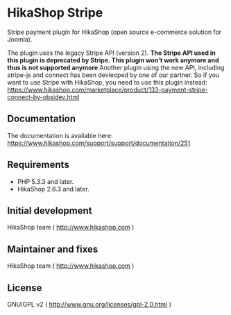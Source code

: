# HikaShop Stripe

Stripe payment plugin for HikaShop (open source e-commerce solution for Joomla).

The plugin uses the legacy Stripe API (version 2). 
**The Stripe API used in this plugin is deprecated by Stripe. This plugin won't work anymore and thus is not supported anymore**
Another plugin using the new API, including stripe-js and connect has been devleoped by one of our partner. So if you want to use Stripe with HikaShop, you need to use this plugin instead:
https://www.hikashop.com/marketplace/product/133-payment-stripe-connect-by-obsidev.html

## Documentation
The documentation is available here: https://www.hikashop.com/support/support/documentation/251

## Requirements
- PHP 5.3.3 and later.
- HikaShop 2.6.3 and later.

## Initial development 
HikaShop team ( http://www.hikashop.com )

## Maintainer and fixes
HikaShop team ( http://www.hikashop.com )

## License
GNU/GPL v2 ( http://www.gnu.org/licenses/gpl-2.0.html )
